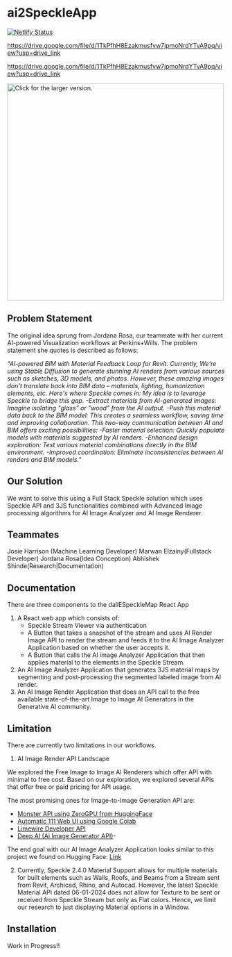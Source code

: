 # ai2SpeckleApp

[![Netlify Status](https://api.netlify.com/api/v1/badges/cc65ce29-6c3f-4163-8623-296aeb65cc87/deploy-status)](https://app.netlify.com/sites/ai2speckle/deploys)

https://drive.google.com/file/d/1TkPfhH8Ezakmusfvw7jpmoNrdYTvA9pq/view?usp=drive_link

https://drive.google.com/file/d/1TkPfhH8Ezakmusfvw7jpmoNrdYTvA9pq/view?usp=drive_link

<a href="https://drive.google.com/uc?export=view&id=XXX"><img src="https://drive.google.com/uc?export=view&id=XXX" style="width: 500px; max-width: 100%; height: auto" title="Click for the larger version." /></a>


## Problem Statement

The original idea sprung from Jordana Rosa, our teammate with her current AI-powered Visualization workflows at Perkins+Wills. The problem statement she quotes is described as follows:

*"AI-powered BIM with Material Feedback Loop for Revit. Currently, We're using Stable Diffusion to generate stunning AI renders from various sources such as sketches, 3D models, and photos. However, these amazing images don't translate back into BIM data – materials, lighting, humanization elements, etc. Here's where Speckle comes in: My idea is to leverage Speckle to bridge this gap. -Extract materials from AI-generated images: Imagine isolating "glass" or "wood" from the AI output. -Push this material data back to the BIM model: This creates a seamless workflow, saving time and improving collaboration. This two-way communication between AI and BIM offers exciting possibilities: -Faster material selection: Quickly populate models with materials suggested by AI renders. -Enhanced design exploration: Test various material combinations directly in the BIM environment. -Improved coordination: Eliminate inconsistencies between AI renders and BIM models."*

## Our Solution

We want to solve this using a Full Stack Speckle solution which uses Speckle API and 3JS functionalities combined with Advanced Image processing algorithms for AI Image Analyzer and AI Image Renderer.

## Teammates

Josie Harrison (Machine Learning Developer)
Marwan Elzainy(Fullstack Developer)
Jordana Rosa(Idea Conception)
Abhishek Shinde(Research|Documentation)

## Documentation

There are three components to the dallESpeckleMap React App

1. A React web app which consists of:
   - Speckle Stream Viewer via authentication
   - A Button that takes a snapshot of the stream and uses AI Render Image API to render the stream and feeds it to the AI Image Analyzer Application based on whether the user accepts it.
   - A Button that calls the AI image Analyzer Application that then applies material to the elements in the Speckle Stream.
2. An AI Image Analyzer Application that generates 3JS material maps by segmenting and post-processing the segmented labeled image from AI render.
3. An AI Image Render Application that does an API call to the free available state-of-the-art Image to Image AI Generators in the Generative AI community.

## Limitation

There are currently two limitations in our workflows. 

1. AI Image Render API Landscape

We explored the Free Image to Image AI Renderers which offer API with minimal to free cost. Based on our exploration, we explored several APIs that offer free or paid pricing for API usage. 

The most promising ones for Image-to-Image Generation API are:
- [Monster API using ZeroGPU from HuggingFace](https://developer.monsterapi.ai/reference/post_generate-img2img)  
- [Automatic 111 Web UI using Google Colab](https://github.com/AUTOMATIC1111/stable-diffusion-webui) 
- [Limewire Developer API](https://developer.limewire.com/image-to-image ) 
- [Deep AI (Ai Image Generator API)](https://deepai.org/docs)- 

The end goal with our AI Image Analyzer Application looks similar to this project we found on Hugging Face: [Link ](https://huggingface.co/spaces/MykolaL/StableDesign)
   

2. Currently, Speckle 2.4.0 Material Support allows for multiple materials for built elements such as Walls, Roofs, and Beams from a Stream sent from Revit, Archicad, Rhino, and Autocad.
However, the latest Speckle Material API dated 06-01-2024 does not allow for Texture to be sent or received from Speckle Stream but only as Flat colors. Hence, we limit our research to 
just displaying Material options in a Window.

## Installation 

Work in Progress!!

